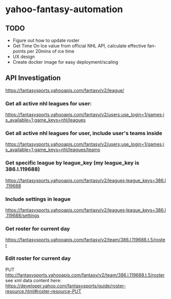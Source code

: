 # yahoo-fantasy-automation

## TODO

- Figure out how to update roster
- Get Time On Ice value from official NHL API, calculate effective fan-points per 20mins of ice time
- UX design
- Create docker image for easy deployment/scaling

## API Investigation

https://fantasysports.yahooapis.com/fantasy/v2/league/

### Get all active nhl leagues for user:
https://fantasysports.yahooapis.com/fantasy/v2/users;use_login=1/games;is_available=1;game_keys=nhl/leagues

### Get all active nhl leagues for user, include user's teams inside
https://fantasysports.yahooapis.com/fantasy/v2/users;use_login=1/games;is_available=1;game_keys=nhl/leagues/teams

### Get specific league by league_key (my league_key is 386.l.119688)
https://fantasysports.yahooapis.com/fantasy/v2/leagues;league_keys=386.l.119688

### Include settings in league
https://fantasysports.yahooapis.com/fantasy/v2/leagues;league_keys=386.l.119688/settings

### Get roster for current day
https://fantasysports.yahooapis.com/fantasy/v2/team/386.l.119688.t.5/roster

### Edit roster for current day
PUT http://fantasysports.yahooapis.com/fantasy/v2/team/386.l.119688.t.5/roster
see xml data content here: https://developer.yahoo.com/fantasysports/guide/roster-resource.html#roster-resource-PUT
